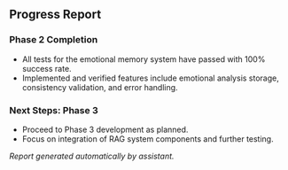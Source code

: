 ## Progress Report

### Phase 2 Completion
- All tests for the emotional memory system have passed with 100% success rate.
- Implemented and verified features include emotional analysis storage, consistency validation, and error handling.

### Next Steps: Phase 3
- Proceed to Phase 3 development as planned.
- Focus on integration of RAG system components and further testing.

*Report generated automatically by assistant.*